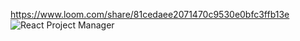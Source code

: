 https://www.loom.com/share/81cedaee2071470c9530e0bfc3ffb13e
![React Project Manager](https://github.com/user-attachments/assets/05ce8578-d96a-4e7d-ac61-3cc1fdad68a4)
